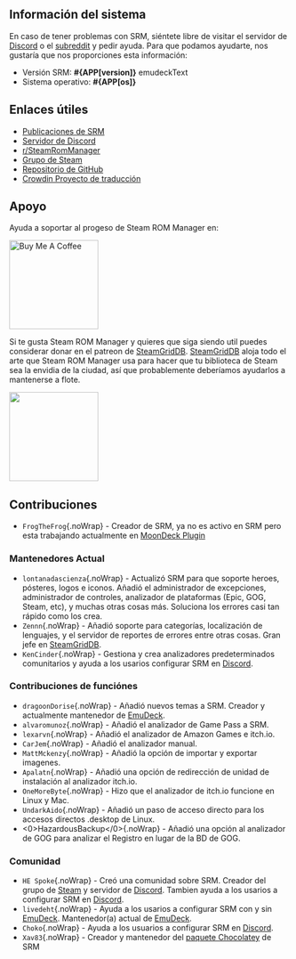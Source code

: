 ## Información del sistema

En caso de tener problemas con SRM, siéntete libre de visitar el servidor de [Discord](https://discord.gg/bnSVJrz) o el [subreddit](https://www.reddit.com/r/SteamRomManager/) y pedir ayuda. Para que podamos ayudarte, nos gustaría que nos proporciones esta información:

* Versión SRM: **#{APP[version]}** emudeckText
* Sistema operativo: **#{APP[os]}**

## Enlaces útiles

* [Publicaciones de SRM](https://github.com/SteamGridDB/steam-rom-manager/releases)
* [Servidor de Discord](https://discord.gg/bnSVJrz)
* [r/SteamRomManager](https://www.reddit.com/r/SteamRomManager/)
* [Grupo de Steam](https://steamcommunity.com/groups/steamrommanager)
* [Repositorio de GitHub](https://github.com/SteamGridDB/steam-rom-manager)
* [Crowdin Proyecto de traducción](https://crowdin.com/project/steam-rom-manager)

## Apoyo

Ayuda a soportar al progeso de Steam ROM Manager en:

<a href="https://www.buymeacoffee.com/cbartondock">
  <img src="https://raw.githubusercontent.com/SteamGridDB/steam-rom-manager/master/src/assets/images/buy-me-a-coffee.png" alt="Buy Me A Coffee" width="160">
</a>

Si te gusta Steam ROM Manager y quieres que siga siendo util puedes considerar donar en el patreon de [SteamGridDB](https://www.steamgriddb.com/). [SteamGridDB](https://www.steamgriddb.com/) aloja todo el arte que Steam ROM Manager usa para hacer que tu biblioteca de Steam sea la envidia de la ciudad, así que probablemente deberíamos ayudarlos a mantenerse a flote.

<a href="https://www.patreon.com/steamgriddb">
    <img src="https://c5.patreon.com/external/logo/become_a_patron_button@2x.png" width="160">
</a>

## Contribuciones
* `FrogTheFrog`{.noWrap} - Creador de SRM, ya no es activo en SRM pero esta trabajando actualmente en [MoonDeck Plugin](https://github.com/FrogTheFrog/moondeck)

### Mantenedores Actual
* `lontanadascienza`{.noWrap} - Actualizó SRM para que soporte heroes, pósteres, logos e iconos. Añadió el administrador de excepciones, administrador de controles, analizador de plataformas (Epic, GOG, Steam, etc), y muchas otras cosas más. Soluciona los errores casi tan rápido como los crea.
* `Zennn`{.noWrap} - Añadió soporte para categorías, localización de lenguajes, y el servidor de reportes de errores entre otras cosas. Gran jefe en [SteamGridDB](https://www.steamgriddb.com/).
* `KenCinder`{.noWrap} - Gestiona y crea analizadores predeterminados comunitarios y ayuda a los usarios configurar SRM en [Discord](https://discord.gg/bnSVJrz).

### Contribuciones de funciónes
* `dragoonDorise`{.noWrap} - Añadió nuevos temas a SRM. Creador y actualmente mantenedor de [EmuDeck](https://www.emudeck.com/).
* `alvaromunoz`{.noWrap} - Añadió el analizador de Game Pass a SRM.
* `lexarvn`{.noWrap} - Añadió el analizador de Amazon Games e itch.io.
* `CarJem`{.noWrap} - Añadió el analizador manual.
* `MattMckenzy`{.noWrap} - Añadió la opción de importar y exportar imagenes.
* `Apalatn`{.noWrap} - Añadió una opción de redirección de unidad de instalación al analizador itch.io.
* `OneMoreByte`{.noWrap} - Hizo que el analizador de itch.io funcione en Linux y Mac.
* `UndarkAido`{.noWrap} - Añadió un paso de acceso directo para los accesos directos .desktop de Linux.
* <0>HazardousBackup</0>{.noWrap} - Añadió una opción al analizador de GOG para analizar el Registro en lugar de la BD de GOG.

### Comunidad
* `HE Spoke`{.noWrap} - Creó una comunidad sobre SRM. Creador del grupo de [Steam](https://steamcommunity.com/groups/steamrommanager) y servidor de [Discord](https://discord.gg/bnSVJrz). Tambien ayuda a los usarios a configurar SRM en [Discord](https://discord.gg/bnSVJrz).
* `livedeht`{.noWrap} - Ayuda a los usarios a configurar SRM con y sin [EmuDeck](https://www.emudeck.com/). Mantenedor(a) actual de [EmuDeck](https://www.emudeck.com/).
* `Choko`{.noWrap} - Ayuda a los usuarios a configurar SRM en [Discord](https://discord.gg/bnSVJrz).
* `Xav83`{.noWrap} - Creador y mantenedor del [paquete Chocolatey](https://community.chocolatey.org/packages/steam-rom-manager) de SRM
